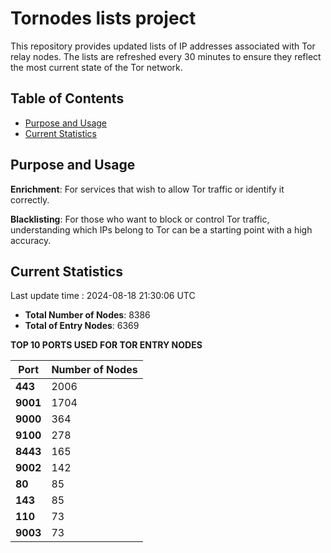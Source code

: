 # Tornodes lists project

This repository provides updated lists of IP addresses associated with Tor relay nodes. The lists are refreshed every 30 minutes to ensure they reflect the most current state of the Tor network.

## Table of Contents

- [Purpose and Usage](#purpose-and-usage)
- [Current Statistics](#current-statistics)


## Purpose and Usage

**Enrichment**: For services that wish to allow Tor traffic or identify it correctly.

**Blacklisting**: For those who want to block or control Tor traffic, understanding which IPs belong to Tor can be a starting point with a high accuracy.

## Current Statistics

Last update time : 2024-08-18 21:30:06 UTC

- **Total Number of Nodes**: 8386
- **Total of Entry Nodes**: 6369

**TOP 10 PORTS USED FOR TOR ENTRY NODES**

| **Port** | **Number of Nodes** |
|------|-----------------|
| **443**   | 2006  |
| **9001**   | 1704  |
| **9000**   | 364  |
| **9100**   | 278  |
| **8443**   | 165  |
| **9002**   | 142  |
| **80**   | 85  |
| **143**   | 85  |
| **110**   | 73  |
| **9003**   | 73  |

